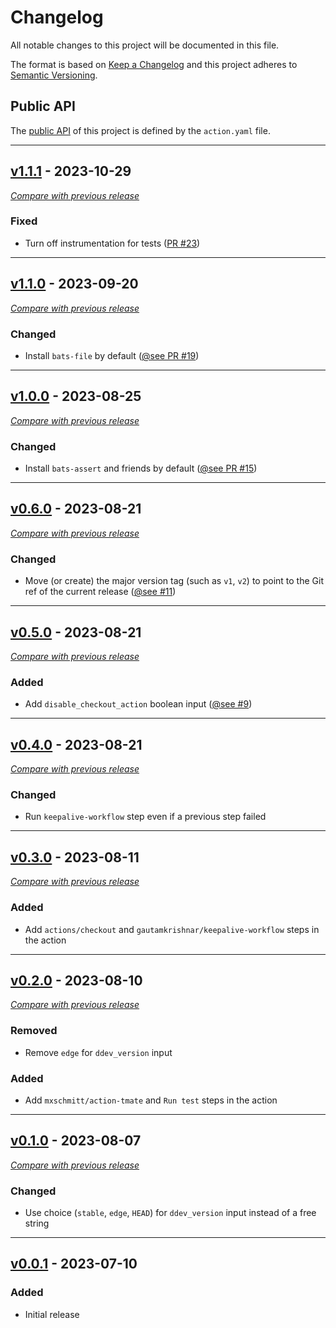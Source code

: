 # Changelog
All notable changes to this project will be documented in this file.

The format is based on [Keep a Changelog](https://keepachangelog.com/en)
and this project adheres to [Semantic Versioning](https://semver.org/spec/v2.0.0.html).

## Public API

The [public API](https://semver.org/spec/v2.0.0.html#spec-item-1) of this project is defined by the `action.yaml` file.


---

## [v1.1.1](https://github.com/ddev/github-action-add-on-test/releases/tag/v1.1.1) - 2023-10-29
[_Compare with previous release_](https://github.com/ddev/github-action-add-on-test/compare/v1.1.0...v1.1.1)


### Fixed

-  Turn off instrumentation for tests ([PR #23](https://github.com/ddev/github-action-add-on-test/pull/23))

---

## [v1.1.0](https://github.com/ddev/github-action-add-on-test/releases/tag/v1.1.0) - 2023-09-20
[_Compare with previous release_](https://github.com/ddev/github-action-add-on-test/compare/v1.0.0...v1.1.0)


### Changed

-  Install `bats-file` by default ([@see PR #19](https://github.com/ddev/github-action-add-on-test/pull/19))

---

## [v1.0.0](https://github.com/ddev/github-action-add-on-test/releases/tag/v1.0.0) - 2023-08-25
[_Compare with previous release_](https://github.com/ddev/github-action-add-on-test/compare/v0.6.0...v1.0.0)


### Changed

-  Install `bats-assert` and friends by default ([@see PR #15](https://github.com/ddev/github-action-add-on-test/pull/15))

---


## [v0.6.0](https://github.com/ddev/github-action-add-on-test/releases/tag/v0.6.0) - 2023-08-21
[_Compare with previous release_](https://github.com/ddev/github-action-add-on-test/compare/v0.5.0...v0.6.0)


### Changed

- Move (or create) the major version tag (such as `v1`, `v2`) to point to the Git ref of the current release ([@see #11](https://github.com/ddev/github-action-add-on-test/issues/11))

---


## [v0.5.0](https://github.com/ddev/github-action-add-on-test/releases/tag/v0.5.0) - 2023-08-21
[_Compare with previous release_](https://github.com/ddev/github-action-add-on-test/compare/v0.4.0...v0.5.0)


### Added

- Add `disable_checkout_action` boolean input ([@see #9](https://github.com/ddev/github-action-add-on-test/issues/9))

---

## [v0.4.0](https://github.com/ddev/github-action-add-on-test/releases/tag/v0.4.0) - 2023-08-21
[_Compare with previous release_](https://github.com/ddev/github-action-add-on-test/compare/v0.3.0...v0.4.0)


### Changed

- Run `keepalive-workflow` step even if a previous step failed

---


## [v0.3.0](https://github.com/ddev/github-action-add-on-test/releases/tag/v0.3.0) - 2023-08-11
[_Compare with previous release_](https://github.com/ddev/github-action-add-on-test/compare/v0.2.0...v0.3.0)


### Added

- Add `actions/checkout` and `gautamkrishnar/keepalive-workflow` steps in the action

---

## [v0.2.0](https://github.com/ddev/github-action-add-on-test/releases/tag/v0.2.0) - 2023-08-10
[_Compare with previous release_](https://github.com/ddev/github-action-add-on-test/compare/v0.1.0...v0.2.0)

### Removed

- Remove `edge`  for `ddev_version` input

### Added

- Add `mxschmitt/action-tmate` and `Run test` steps in the action

---

## [v0.1.0](https://github.com/ddev/github-action-add-on-test/releases/tag/v0.1.0) - 2023-08-07
[_Compare with previous release_](https://github.com/ddev/github-action-add-on-test/compare/v0.0.1...v0.1.0)

### Changed

- Use choice (`stable`, `edge`, `HEAD`) for `ddev_version` input instead of a free string

---
## [v0.0.1](https://github.com/ddev/github-action-add-on-test/releases/tag/v0.0.1) - 2023-07-10

### Added
- Initial release
